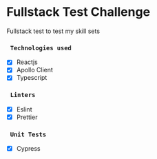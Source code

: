 # Fullstack Test Challenge
Fullstack test to test my skill sets

### ` Technologies used`
- [x] Reactjs
- [x] Apollo Client
- [x] Typescript
### ` Linters`
- [x] Eslint
- [x] Prettier
### ` Unit Tests`
- [x] Cypress